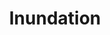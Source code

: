 ---
layout: songs
title: Inundation
album: You Call This An Apocalypse?
album_link: https://open.spotify.com/album/15fRdFoEfLToMIHjgr3T9c
components: ['tabs']
short_name: inundation

song_name: Inundation
song_tagline: in·un·da·tion / noun / a flood, or the fact of being flooded with water

song_description: in·un·da·tion / noun / a flood, or the fact of being flooded with water

spotify_id: 2DBze5NuRAKIyn4zhFOGE1

lyrics: |-
    #### Verse 1
    She's a glimpse of my desire
    The perfect soul to stop the fire
    Ooh
    A silhouette clothed in skin
    Radiating from within
    Everything I have been longing for this,
    This temporary tease

    #### Verse 2
    Float along for the ride
    Meandering side by side
    But she's at the mouth and I'm stuck in the source
    Try to find a way downstream
    Stationary, frustrated scream
    Given a sail but I'm all out of wind

    #### Chorus
    Inundated
    Sinking fast
    Inundated
    This won't last, it won't last, it won't last
    This won't last

    #### Verse 3
    Oh, she's a glimpse of my desire
    The perfect soul to stop the fire
    But she can't extinguish a fire when she's not even there
    Flesh and blood a shadow now
    Her entrance made, she took a bow
    She hooked my dried up heart and cast me aflood

    #### Chorus
    Inundated
    Sinking fast
    Inundated
    This won't last, it won't last, it won't last
    This won't last
    She won't last
    She didn't last
    I'll be stuck here forever: Inundation
---